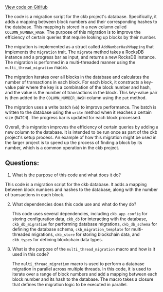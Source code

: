 [View code on GitHub](https://github.com/nervosnetwork/ckb/util/launcher/src/migrations/add_number_hash_mapping.rs)

The code is a migration script for the ckb project's database. Specifically, it adds a mapping between block numbers and their corresponding hashes to the database. This mapping is stored in a new column called `COLUMN_NUMBER_HASH`. The purpose of this migration is to improve the efficiency of certain queries that require looking up blocks by their number.

The migration is implemented as a struct called `AddNumberHashMapping` that implements the `Migration` trait. The `migrate` method takes a RocksDB instance and a progress bar as input, and returns a new RocksDB instance. The migration is performed in a multi-threaded manner using the `multi_thread_migration` macro.

The migration iterates over all blocks in the database and calculates the number of transactions in each block. For each block, it constructs a key-value pair where the key is a combination of the block number and hash, and the value is the number of transactions in the block. This key-value pair is then added to the `COLUMN_NUMBER_HASH` column using the `put` method.

The migration uses a write batch (`wb`) to improve performance. The batch is written to the database using the `write` method when it reaches a certain size (`BATCH`). The progress bar is updated for each block processed.

Overall, this migration improves the efficiency of certain queries by adding a new column to the database. It is intended to be run once as part of the ckb project's setup process. An example of how this migration might be used in the larger project is to speed up the process of finding a block by its number, which is a common operation in the ckb project.
## Questions: 
 1. What is the purpose of this code and what does it do?
   
   This code is a migration script for the ckb database. It adds a mapping between block numbers and hashes to the database, along with the number of transactions in each block.

2. What dependencies does this code use and what do they do?
   
   This code uses several dependencies, including `ckb_app_config` for storing configuration data, `ckb_db` for interacting with the database, `ckb_db_migration` for performing database migrations, `ckb_db_schema` for defining the database schema, `ckb_migration_template` for multi-threaded migrations, `ckb_store` for storing blockchain data, and `ckb_types` for defining blockchain data types.

3. What is the purpose of the `multi_thread_migration` macro and how is it used in this code?
   
   The `multi_thread_migration` macro is used to perform a database migration in parallel across multiple threads. In this code, it is used to iterate over a range of block numbers and add a mapping between each block number and its hash to the database. The macro takes a closure that defines the migration logic to be executed in parallel.